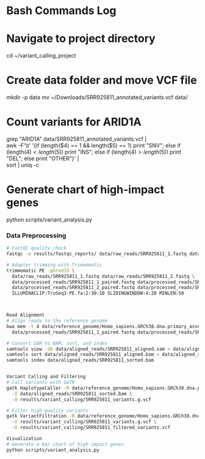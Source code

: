 # Bash Commands Log

# Navigate to project directory
cd ~/variant_calling_project

# Create data folder and move VCF file
mkdir -p data
mv ~/Downloads/SRR925811_annotated_variants.vcf data/

# Count variants for ARID1A
grep "ARID1A" data/SRR925811_annotated_variants.vcf | \
awk -F'\t' '{if (length($4) == 1 && length($5) == 1) print "SNV"; else if (length($4) < length($5)) print "INS"; else if (length($4) > length($5)) print "DEL"; else print "OTHER"}' | \
sort | uniq -c

# Generate chart of high-impact genes
python scripts/variant_analysis.py





### Data Preprocessing
```bash
# FastQC quality check
fastqc -o results/fastqc_reports/ data/raw_reads/SRR925811_1.fastq data/raw_reads/SRR925811_2.fastq

# Adapter trimming with Trimmomatic
trimmomatic PE -phred33 \
  data/raw_reads/SRR925811_1.fastq data/raw_reads/SRR925811_2.fastq \
  data/processed_reads/SRR925811_1_paired.fastq data/processed_reads/SRR925811_1_unpaired.fastq \
  data/processed_reads/SRR925811_2_paired.fastq data/processed_reads/SRR925811_2_unpaired.fastq \
  ILLUMINACLIP:TruSeq3-PE.fa:2:30:10 SLIDINGWINDOW:4:20 MINLEN:50



Read Alignment
# Align reads to the reference genome
bwa mem -t 4 data/reference_genome/Homo_sapiens.GRCh38.dna.primary_assembly.fa \
  data/processed_reads/SRR925811_1_paired.fastq data/processed_reads/SRR925811_2_paired.fastq > data/aligned_reads/SRR925811_aligned.sam

# Convert SAM to BAM, sort, and index
samtools view -Sb data/aligned_reads/SRR925811_aligned.sam > data/aligned_reads/SRR925811_aligned.bam
samtools sort data/aligned_reads/SRR925811_aligned.bam > data/aligned_reads/SRR925811_sorted.bam
samtools index data/aligned_reads/SRR925811_sorted.bam


Variant Calling and Filtering
# Call variants with GATK
gatk HaplotypeCaller -R data/reference_genome/Homo_sapiens.GRCh38.dna.primary_assembly.fa \
  -I data/aligned_reads/SRR925811_sorted.bam \
  -O results/variant_calling/SRR925811_variants.g.vcf

# Filter high-quality variants
gatk VariantFiltration -R data/reference_genome/Homo_sapiens.GRCh38.dna.primary_assembly.fa \
  -V results/variant_calling/SRR925811_variants.g.vcf \
  -O results/variant_calling/SRR925811_filtered_variants.vcf

Visualization
# Generate a bar chart of high-impact genes
python scripts/variant_analysis.py

